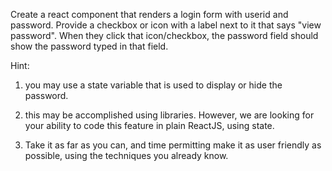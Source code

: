 Create a react component that renders a login form with userid and password.
Provide a checkbox or icon with a label next to it that says "view password".
When they click that icon/checkbox, the password field should show the password
typed in that field.

Hint: 

1. you may use a state variable that is used to display or hide the password.

1. this may be accomplished using libraries. However, we are looking for your
ability to code this feature in plain ReactJS, using state.

1. Take it as far as you can, and time permitting make it as user friendly as possible, using the techniques you already know.